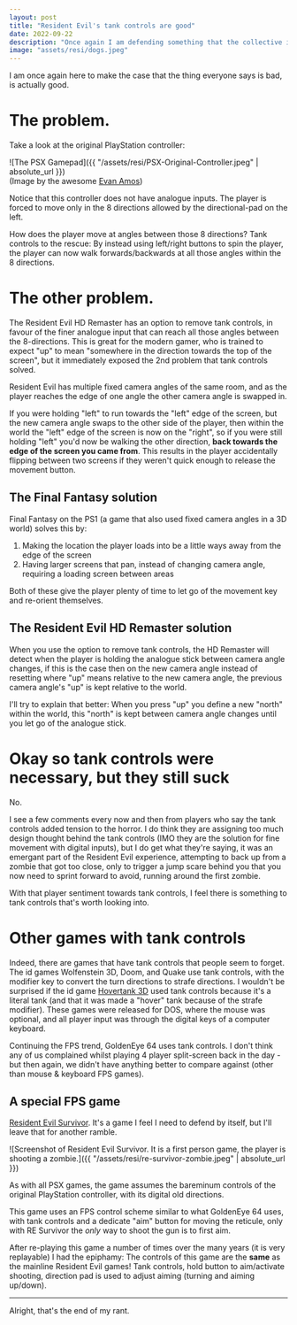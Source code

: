 ```yaml
---
layout: post
title: "Resident Evil's tank controls are good"
date: 2022-09-22
description: "Once again I am defending something that the collective internet has agreed sucks."
image: "assets/resi/dogs.jpeg"
---
```


I am once again here to make the case that the thing everyone says is bad, is actually good.

# The problem.

Take a look at the original PlayStation controller:

![The PSX Gamepad]({{ "/assets/resi/PSX-Original-Controller.jpeg" | absolute_url }})    
(Image by the awesome [Evan Amos](https://commons.wikimedia.org/wiki/User:Evan-Amos))

Notice that this controller does not have analogue inputs. The player is forced to move only in the 8 directions allowed by the directional-pad on the left.

How does the player move at angles between those 8 directions? Tank controls to the rescue: By instead using left/right buttons to spin the player, the player can now walk forwards/backwards at all those angles within the 8 directions.

# The other problem.

The Resident Evil HD Remaster has an option to remove tank controls, in favour of the finer analogue input that can reach all those angles between the 8-directions. This is great for the modern gamer, who is trained to expect "up" to mean "somewhere in the direction towards the top of the screen", but it immediately exposed the 2nd problem that tank controls solved.

Resident Evil has multiple fixed camera angles of the same room, and as the player reaches the edge of one angle the other camera angle is swapped in.

If you were holding "left" to run towards the "left" edge of the screen, but the new camera angle swaps to the other side of the player, then within the world the "left" edge of the screen is now on the "right", so if you were still holding "left" you'd now be walking the other direction, **back towards the edge of the screen you came from**. This results in the player accidentally flipping between two screens if they weren't quick enough to release the movement button.

## The Final Fantasy solution

Final Fantasy on the PS1 (a game that also used fixed camera angles in a 3D world) solves this by:

1. Making the location the player loads into be a little ways away from the edge of the screen
2. Having larger screens that pan, instead of changing camera angle, requiring a loading screen between areas

Both of these give the player plenty of time to let go of the movement key and re-orient themselves.

## The Resident Evil HD Remaster solution

When you use the option to remove tank controls, the HD Remaster will detect when the player is holding the analogue stick between camera angle changes, if this is the case then on the new camera angle instead of resetting where "up" means relative to the new camera angle, the previous camera angle's "up" is kept relative to the world.

I'll try to explain that better: When you press "up" you define a new "north" within the world, this "north" is kept between camera angle changes until you let go of the analogue stick.

# Okay so tank controls were necessary, but they still suck

No.

I see a few comments every now and then from players who say the tank controls added tension to the horror. I do think they are assigning too much design thought behind the tank controls (IMO they are the solution for fine movement with digital inputs), but I do get what they're saying, it was an emergant part of the Resident Evil experience, attempting to back up from a zombie that got too close, only to trigger a jump scare behind you that you now need to sprint forward to avoid, running around the first zombie.

With that player sentiment towards tank controls, I feel there is something to tank controls that's worth looking into.

# Other games with tank controls

Indeed, there are games that have tank controls that people seem to forget. The id games Wolfenstein 3D, Doom, and Quake use tank controls, with the modifier key to convert the turn directions to strafe directions. I wouldn't be surprised if the id game [Hovertank 3D](https://en.wikipedia.org/wiki/Hovertank_3D) used tank controls because it's a literal tank (and that it was made a "hover" tank because of the strafe modifier). These games were released for DOS, where the mouse was optional, and all player input was through the digital keys of a computer keyboard.

Continuing the FPS trend, GoldenEye 64 uses tank controls. I don't think any of us complained whilst playing 4 player split-screen back in the day - but then again, we didn't have anything better to compare against (other than mouse & keyboard FPS games).

## A special FPS game

[Resident Evil Survivor](https://en.wikipedia.org/wiki/Resident_Evil_Survivor). It's a game I feel I need to defend by itself, but I'll leave that for another ramble.

![Screenshot of Resident Evil Survivor. It is a first person game, the player is shooting a zombie.]({{ "/assets/resi/re-survivor-zombie.jpeg" | absolute_url }})

As with all PSX games, the game assumes the bareminum controls of the original PlayStation controller, with its digital old directions.

This game uses an FPS control scheme similar to what GoldenEye 64 uses, with tank controls and a dedicate "aim" button for moving the reticule, only with RE Survivor the *only* way to shoot the gun is to first aim.

After re-playing this game a number of times over the many years (it is very replayable) I had the epiphamy: The controls of this game are the **same** as the mainline Resident Evil games! Tank controls, hold button to aim/activate shooting, direction pad is used to adjust aiming (turning and aiming up/down).

---

Alright, that's the end of my rant.
